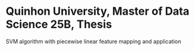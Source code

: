 # Quinhon University, Master of Data Science 25B, Thesis
SVM algorithm with piecewise linear feature mapping and application
